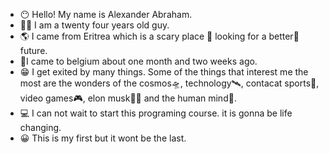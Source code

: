 - 😶 Hello! My name is Alexander Abraham.
- 🧍‍♂️ I am a twenty four years old guy.
- 🌎 I came from Eritrea which is a scary place 🎃 looking for a better🌈 future.
- 🛬I came to belgium about one month and two weeks ago.
- 😁 I get exited by many things. Some of the things that interest me the most are the wonders of the cosmos🛸, technology🛰, contacat sports🥊, video games🎮, elon musk👨‍💻 and the human mind🧠.
- 💻 I can not wait to start this programing course. it is gonna be life changing.
- 😀 This is my first but it wont be the last.

